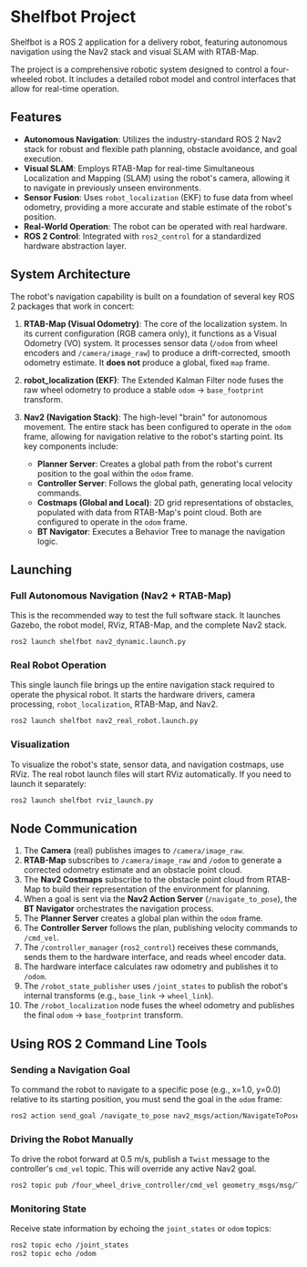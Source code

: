 # Shelfbot Project

Shelfbot is a ROS 2 application for a delivery robot, featuring autonomous navigation using the Nav2 stack and visual SLAM with RTAB-Map.

The project is a comprehensive robotic system designed to control a four-wheeled robot. It includes a detailed robot model and control interfaces that allow for real-time operation.

## Features

- **Autonomous Navigation**: Utilizes the industry-standard ROS 2 Nav2 stack for robust and flexible path planning, obstacle avoidance, and goal execution.
- **Visual SLAM**: Employs RTAB-Map for real-time Simultaneous Localization and Mapping (SLAM) using the robot's camera, allowing it to navigate in previously unseen environments.
- **Sensor Fusion**: Uses `robot_localization` (EKF) to fuse data from wheel odometry, providing a more accurate and stable estimate of the robot's position.
- **Real-World Operation**: The robot can be operated with real hardware.
- **ROS 2 Control**: Integrated with `ros2_control` for a standardized hardware abstraction layer.

## System Architecture

The robot's navigation capability is built on a foundation of several key ROS 2 packages that work in concert:

1.  **RTAB-Map (Visual Odometry)**: The core of the localization system. In its current configuration (RGB camera only), it functions as a Visual Odometry (VO) system. It processes sensor data (`/odom` from wheel encoders and `/camera/image_raw`) to produce a drift-corrected, smooth odometry estimate. It **does not** produce a global, fixed `map` frame.

2.  **robot_localization (EKF)**: The Extended Kalman Filter node fuses the raw wheel odometry to produce a stable `odom` -> `base_footprint` transform.

3.  **Nav2 (Navigation Stack)**: The high-level "brain" for autonomous movement. The entire stack has been configured to operate in the `odom` frame, allowing for navigation relative to the robot's starting point. Its key components include:
    *   **Planner Server**: Creates a global path from the robot's current position to the goal within the `odom` frame.
    *   **Controller Server**: Follows the global path, generating local velocity commands.
    *   **Costmaps (Global and Local)**: 2D grid representations of obstacles, populated with data from RTAB-Map's point cloud. Both are configured to operate in the `odom` frame.
    *   **BT Navigator**: Executes a Behavior Tree to manage the navigation logic.

## Launching

### Full Autonomous Navigation (Nav2 + RTAB-Map)
This is the recommended way to test the full software stack. It launches Gazebo, the robot model, RViz, RTAB-Map, and the complete Nav2 stack.

```bash
ros2 launch shelfbot nav2_dynamic.launch.py
```

### Real Robot Operation
This single launch file brings up the entire navigation stack required to operate the physical robot. It starts the hardware drivers, camera processing, `robot_localization`, RTAB-Map, and Nav2.

```bash
ros2 launch shelfbot nav2_real_robot.launch.py
```

### Visualization
To visualize the robot's state, sensor data, and navigation costmaps, use RViz. The real robot launch files will start RViz automatically. If you need to launch it separately:
```bash
ros2 launch shelfbot rviz_launch.py
```

## Node Communication

1.  The **Camera** (real) publishes images to `/camera/image_raw`.
2.  **RTAB-Map** subscribes to `/camera/image_raw` and `/odom` to generate a corrected odometry estimate and an obstacle point cloud.
3.  The **Nav2 Costmaps** subscribe to the obstacle point cloud from RTAB-Map to build their representation of the environment for planning.
4.  When a goal is sent via the **Nav2 Action Server** (`/navigate_to_pose`), the **BT Navigator** orchestrates the navigation process.
5.  The **Planner Server** creates a global plan within the `odom` frame.
6.  The **Controller Server** follows the plan, publishing velocity commands to `/cmd_vel`.
7.  The `/controller_manager` (`ros2_control`) receives these commands, sends them to the hardware interface, and reads wheel encoder data.
8.  The hardware interface calculates raw odometry and publishes it to `/odom`.
9.  The `/robot_state_publisher` uses `/joint_states` to publish the robot's internal transforms (e.g., `base_link` -> `wheel_link`).
10. The `/robot_localization` node fuses the wheel odometry and publishes the final `odom` -> `base_footprint` transform.

## Using ROS 2 Command Line Tools

### Sending a Navigation Goal
To command the robot to navigate to a specific pose (e.g., x=1.0, y=0.0) relative to its starting position, you must send the goal in the `odom` frame:
```bash
ros2 action send_goal /navigate_to_pose nav2_msgs/action/NavigateToPose "pose: {header: {frame_id: 'odom'}, pose: {position: {x: 1.0, y: 0.0, z: 0.0}, orientation: {x: 0.0, y: 0.0, z: 0.0, w: 1.0}}}"
```

### Driving the Robot Manually
To drive the robot forward at 0.5 m/s, publish a `Twist` message to the controller's `cmd_vel` topic. This will override any active Nav2 goal.
```bash
ros2 topic pub /four_wheel_drive_controller/cmd_vel geometry_msgs/msg/Twist "{linear: {x: 0.5, y: 0.0, z: 0.0}, angular: {x: 0.0, y: 0.0, z: 0.0}}" -1
```

### Monitoring State
Receive state information by echoing the `joint_states` or `odom` topics:
```bash
ros2 topic echo /joint_states
ros2 topic echo /odom
```
